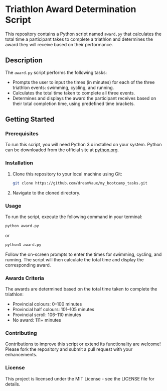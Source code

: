 # Triathlon Award Determination Script

This repository contains a Python script named `award.py` that calculates the total time a participant takes to complete a triathlon and determines the award they will receive based on their performance.

## Description

The `award.py` script performs the following tasks:
- Prompts the user to input the times (in minutes) for each of the three triathlon events: swimming, cycling, and running.
- Calculates the total time taken to complete all three events.
- Determines and displays the award the participant receives based on their total completion time, using predefined time brackets.

## Getting Started

### Prerequisites

To run this script, you will need Python 3.x installed on your system. Python can be downloaded from the official site at [python.org](https://www.python.org/downloads/).

### Installation

1. Clone this repository to your local machine using Git:
   ```bash
   git clone https://github.com/dreamVaux/my_bootcamp_tasks.git
2. Navigate to the cloned directory.

### Usage

To run the script, execute the following command in your terminal:

```bash
python award.py
```

or

```bash
python3 award.py
```

Follow the on-screen prompts to enter the times for swimming, cycling, and running. The script will then calculate the total time and display the corresponding award.

### Awards Criteria

The awards are determined based on the total time taken to complete the triathlon:

- Provincial colours: 0–100 minutes
- Provincial half colours: 101–105 minutes
- Provincial scroll: 106–110 minutes
- No award: 111+ minutes

### Contributing

Contributions to improve this script or extend its functionality are welcome! Please fork the repository and submit a pull request with your enhancements.

### License

This project is licensed under the MIT License - see the LICENSE file for details.